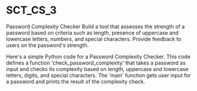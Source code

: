 # SCT_CS_3
Password Complexity Checker
Build a tool that assesses the strength of a password based on criteria 
such as length, presence of uppercase and lowercase letters, numbers, and 
special characters. Provide feedback to users on the password's strength.


Here's a simple Python code for a Password Complexity Checker.
This code defines a function 'check_password_complexity' that takes a password as input and checks its complexity based on length, uppercase and lowercase letters, digits, and special characters. 
The 'main' function gets user input for a password and prints the result of the complexity check.
